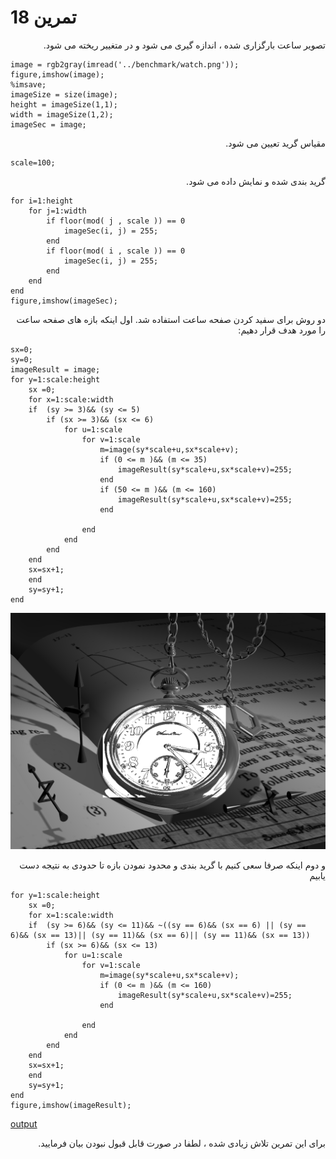 
# تمرین 18



<div dir="rtl">
 تصویر ساعت بارگزاری شده ، اندازه گیری می شود و در متغییر ریخته می شود.
</div>

```
image = rgb2gray(imread('../benchmark/watch.png'));
figure,imshow(image);
%imsave;
imageSize = size(image);
height = imageSize(1,1);
width = imageSize(1,2);
imageSec = image;
```

<div dir="rtl">
 مقیاس گرید تعیین می شود.
</div>

```
scale=100;
```

<div dir="rtl">
 گرید بندی شده و نمایش داده می شود.
</div>

```
for i=1:height
    for j=1:width
        if floor(mod( j , scale )) == 0 
            imageSec(i, j) = 255;
        end
        if floor(mod( i , scale )) == 0 
            imageSec(i, j) = 255;
        end        
    end  
end
figure,imshow(imageSec);
```

<div dir="rtl">
 دو روش برای سفید کردن صفحه ساعت استفاده شد. اول اینکه بازه های صفحه ساعت را مورد هدف قرار دهیم:
</div>

```
sx=0;
sy=0;
imageResult = image;
for y=1:scale:height
    sx =0;
    for x=1:scale:width
    if  (sy >= 3)&& (sy <= 5)
        if (sx >= 3)&& (sx <= 6)
            for u=1:scale
                for v=1:scale
                    m=image(sy*scale+u,sx*scale+v);
                    if (0 <= m )&& (m <= 35)
                        imageResult(sy*scale+u,sx*scale+v)=255;
                    end
                    if (50 <= m )&& (m <= 160)
                        imageResult(sy*scale+u,sx*scale+v)=255;
                    end
                    
                end
            end
        end            
    end
    sx=sx+1;        
    end
    sy=sy+1;   
end
```
![output](t18output.png)


<div dir="rtl">
 و دوم اینکه صرفا سعی کنیم با گرید بندی و محدود نمودن بازه تا حدودی به نتیجه دست یابیم 
</div>


```
for y=1:scale:height
    sx =0;
    for x=1:scale:width
    if  (sy >= 6)&& (sy <= 11)&& ~((sy == 6)&& (sx == 6) || (sy == 6)&& (sx == 13)|| (sy == 11)&& (sx == 6)|| (sy == 11)&& (sx == 13))
        if (sx >= 6)&& (sx <= 13)
            for u=1:scale
                for v=1:scale
                    m=image(sy*scale+u,sx*scale+v);                    
                    if (0 <= m )&& (m <= 160)
                        imageResult(sy*scale+u,sx*scale+v)=255;
                    end
                    
                end
            end
        end            
    end
    sx=sx+1;        
    end
    sy=sy+1;   
end
figure,imshow(imageResult);
```
[output](t18outputv2.png)

<div dir="rtl">
 برای این تمرین تلاش زیادی شده ، لطفا در صورت قابل قبول نبودن بیان فرمایید.
</div>

